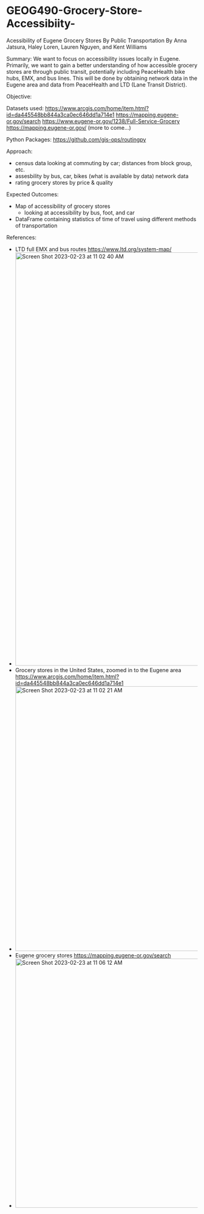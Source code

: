 # GEOG490-Grocery-Store-Accessibiity-
Acessibility of Eugene Grocery Stores By Public Transportation
By Anna Jatsura, Haley Loren, Lauren Nguyen, and Kent Williams


Summary: We want to focus on accessibility issues locally in Eugene. Primarily, we want to gain a better understanding of how accessible grocery stores are through public transit, potentially including PeaceHealth bike hubs, EMX, and bus lines. This will be done by obtaining network data in the Eugene area and data from PeaceHealth and LTD (Lane Transit District).

Objective: 


Datasets used:
https://www.arcgis.com/home/item.html?id=da445548bb844a3ca0ec646dd1a714e1
https://mapping.eugene-or.gov/search
https://www.eugene-or.gov/1238/Full-Service-Grocery
https://mapping.eugene-or.gov/
(more to come...)

Python Packages:
https://github.com/gis-ops/routingpy 
 
Approach: 
- census data looking at commuting by car; distances from block group, etc. 
- assesbility by bus, car, bikes (what is available by data) network data
- rating grocery stores by price & quality 

Expected Outcomes:
- Map of accessibility of grocery stores
    - looking at accessibility by bus, foot, and car 
- DataFrame containing statistics of time of travel using different methods of transportation 

References:
- LTD full EMX and bus routes
https://www.ltd.org/system-map/
- <img width="1085" alt="Screen Shot 2023-02-23 at 11 02 40 AM" src="https://user-images.githubusercontent.com/122566241/221005248-99e323e1-8fc4-46b3-b805-a7f0ec29a83f.png"> 
- Grocery stores in the United States, zoomed in to the Eugene area 
https://www.arcgis.com/home/item.html?id=da445548bb844a3ca0ec646dd1a714e1 
- <img width="695" alt="Screen Shot 2023-02-23 at 11 02 21 AM" src="https://user-images.githubusercontent.com/122566241/221005317-fe4aff71-bcbf-4dde-be0c-39c6ba470dc4.png">
- Eugene grocery stores
https://mapping.eugene-or.gov/search
- <img width="654" alt="Screen Shot 2023-02-23 at 11 06 12 AM" src="https://user-images.githubusercontent.com/122566241/221005841-a6ea9b0f-f47c-493a-bb40-be77d6a59c4c.png">




